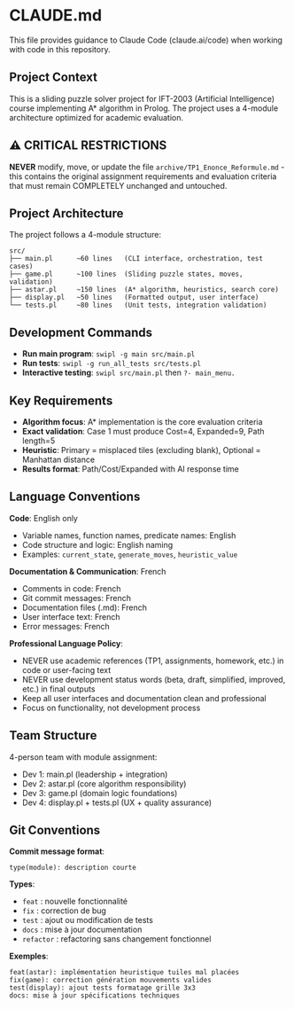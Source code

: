 # CLAUDE.md

This file provides guidance to Claude Code (claude.ai/code) when working with code in this repository.

## Project Context

This is a sliding puzzle solver project for IFT-2003 (Artificial Intelligence) course implementing A* algorithm in Prolog. The project uses a 4-module architecture optimized for academic evaluation.

## ⚠️ CRITICAL RESTRICTIONS

**NEVER** modify, move, or update the file `archive/TP1_Enonce_Reformule.md` - this contains the original assignment requirements and evaluation criteria that must remain COMPLETELY unchanged and untouched.

## Project Architecture

The project follows a 4-module structure:

```
src/
├── main.pl      ~60 lines   (CLI interface, orchestration, test cases)
├── game.pl      ~100 lines  (Sliding puzzle states, moves, validation) 
├── astar.pl     ~150 lines  (A* algorithm, heuristics, search core)
├── display.pl   ~50 lines   (Formatted output, user interface)
└── tests.pl     ~80 lines   (Unit tests, integration validation)
```

## Development Commands

- **Run main program**: `swipl -g main src/main.pl`
- **Run tests**: `swipl -g run_all_tests src/tests.pl`
- **Interactive testing**: `swipl src/main.pl` then `?- main_menu.`

## Key Requirements

- **Algorithm focus**: A* implementation is the core evaluation criteria
- **Exact validation**: Case 1 must produce Cost=4, Expanded=9, Path length=5
- **Heuristic**: Primary = misplaced tiles (excluding blank), Optional = Manhattan distance
- **Results format**: Path/Cost/Expanded with AI response time

## Language Conventions

**Code**: English only
- Variable names, function names, predicate names: English
- Code structure and logic: English naming
- Examples: `current_state`, `generate_moves`, `heuristic_value`

**Documentation & Communication**: French
- Comments in code: French
- Git commit messages: French  
- Documentation files (.md): French
- User interface text: French
- Error messages: French

**Professional Language Policy**: 
- NEVER use academic references (TP1, assignments, homework, etc.) in code or user-facing text
- NEVER use development status words (beta, draft, simplified, improved, etc.) in final outputs
- Keep all user interfaces and documentation clean and professional
- Focus on functionality, not development process

## Team Structure

4-person team with module assignment:
- Dev 1: main.pl (leadership + integration)
- Dev 2: astar.pl (core algorithm responsibility)
- Dev 3: game.pl (domain logic foundations)
- Dev 4: display.pl + tests.pl (UX + quality assurance)

## Git Conventions

**Commit message format**:
```
type(module): description courte
```

**Types**:
- `feat` : nouvelle fonctionnalité
- `fix` : correction de bug
- `test` : ajout ou modification de tests
- `docs` : mise à jour documentation
- `refactor` : refactoring sans changement fonctionnel

**Exemples**:
```
feat(astar): implémentation heuristique tuiles mal placées
fix(game): correction génération mouvements valides
test(display): ajout tests formatage grille 3x3
docs: mise à jour spécifications techniques
```